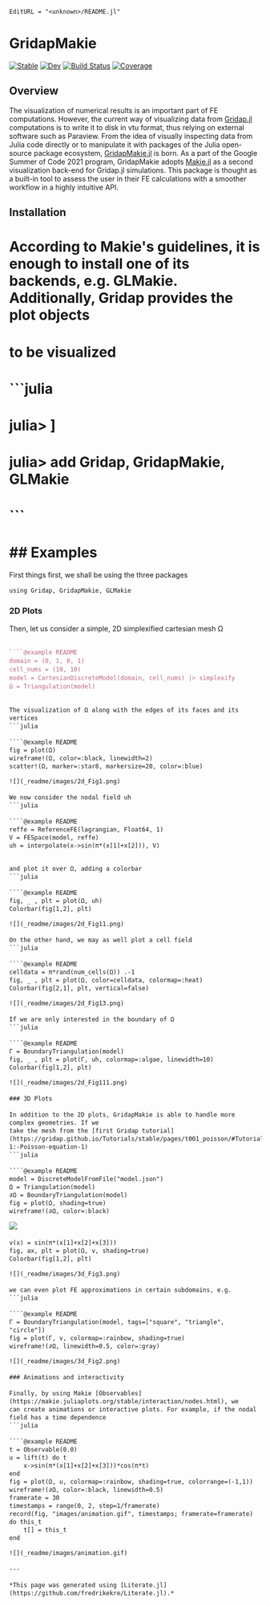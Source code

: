```@meta
EditURL = "<unknown>/README.jl"
```

# GridapMakie

[![Stable](https://img.shields.io/badge/docs-stable-blue.svg)](https://gridap.github.io/GridapMakie.jl/stable)
[![Dev](https://img.shields.io/badge/docs-dev-blue.svg)](https://gridap.github.io/GridapMakie.jl/dev)
[![Build Status](https://travis-ci.com/gridap/GridapMakie.jl.svg?branch=master)](https://travis-ci.com/gridap/GridapMakie.jl)
[![Coverage](https://codecov.io/gh/gridap/GridapMakie.jl/branch/master/graph/badge.svg)](https://codecov.io/gh/gridap/GridapMakie.jl)

## Overview

The visualization of numerical results is an important part of FE computations. However, the current way of visualizing data from
[Gridap.jl](https://github.com/gridap/Gridap.jl) computations is to write it to disk in vtu format, thus relying on external software
such as Paraview. From the idea of visually inspecting data from Julia code directly or to manipulate it with packages of the Julia
open-source package ecosystem, [GridapMakie.jl](https://github.com/gridap/GridapMakie.jl) is born. As a part of the Google Summer of
Code 2021 program, GridapMakie adopts [Makie.jl](https://github.com/JuliaPlots/Makie.jl) as a second visualization back-end for
Gridap.jl simulations. This package is thought as a built-in tool to assess the user in their FE calculations with a smoother workflow
in a highly intuitive API.

## Installation

# According to Makie's guidelines, it is enough to install one of its backends, e.g. GLMakie. Additionally, Gridap provides the plot objects
# to be visualized

# ```julia
# julia> ] 
# julia> add Gridap, GridapMakie, GLMakie
# ```

# ## Examples

First things first, we shall be using the three packages

````@example README
using Gridap, GridapMakie, GLMakie
````

### 2D Plots

Then, let us consider a simple, 2D simplexified cartesian mesh Ω
```julia

````@example README
domain = (0, 1, 0, 1)
cell_nums = (10, 10)
model = CartesianDiscreteModel(domain, cell_nums) |> simplexify
Ω = Triangulation(model)
````

```

The visualization of Ω along with the edges of its faces and its vertices
```julia

````@example README
fig = plot(Ω)
wireframe!(Ω, color=:black, linewidth=2)
scatter!(Ω, marker=:star8, markersize=20, color=:blue)
````

```
![](_readme/images/2d_Fig1.png)

We now consider the nodal field uh
```julia

````@example README
reffe = ReferenceFE(lagrangian, Float64, 1)
V = FESpace(model, reffe)
uh = interpolate(x->sin(π*(x[1]+x[2])), V)
````

```

and plot it over Ω, adding a colorbar
```julia

````@example README
fig, _ , plt = plot(Ω, uh)
Colorbar(fig[1,2], plt)
````

```
![](_readme/images/2d_Fig11.png)

On the other hand, we may as well plot a cell field
```julia

````@example README
celldata = π*rand(num_cells(Ω)) .-1
fig, _ , plt = plot(Ω, color=celldata, colormap=:heat)
Colorbar(fig[2,1], plt, vertical=false)
````

```
![](_readme/images/2d_Fig13.png)

If we are only interested in the boundary of Ω
```julia

````@example README
Γ = BoundaryTriangulation(model)
fig, _ , plt = plot(Γ, uh, colormap=:algae, linewidth=10)
Colorbar(fig[1,2], plt)
````

```
![](_readme/images/2d_Fig111.png)

### 3D Plots

In addition to the 2D plots, GridapMakie is able to handle more complex geometries. If we
take the mesh from the [first Gridap tutorial](https://gridap.github.io/Tutorials/stable/pages/t001_poisson/#Tutorial-1:-Poisson-equation-1)
```julia

````@example README
model = DiscreteModelFromFile("model.json")
Ω = Triangulation(model)
∂Ω = BoundaryTriangulation(model)
fig = plot(Ω, shading=true)
wireframe!(∂Ω, color=:black)
````

![](_readme/images/3d_Fig1.png)

````@example README
v(x) = sin(π*(x[1]+x[2]+x[3]))
fig, ax, plt = plot(Ω, v, shading=true)
Colorbar(fig[1,2], plt)
````

```
![](_readme/images/3d_Fig3.png)

we can even plot FE approximations in certain subdomains, e.g.
```julia

````@example README
Γ = BoundaryTriangulation(model, tags=["square", "triangle", "circle"])
fig = plot(Γ, v, colormap=:rainbow, shading=true)
wireframe!(∂Ω, linewidth=0.5, color=:gray)
````

```
![](_readme/images/3d_Fig2.png)

### Animations and interactivity

Finally, by using Makie [Observables](https://makie.juliaplots.org/stable/interaction/nodes.html), we
can create animations or interactive plots. For example, if the nodal field has a time dependence
```julia

````@example README
t = Observable(0.0)
u = lift(t) do t
    x->sin(π*(x[1]+x[2]+x[3]))*cos(π*t)
end
fig = plot(Ω, u, colormap=:rainbow, shading=true, colorrange=(-1,1))
wireframe!(∂Ω, color=:black, linewidth=0.5)
framerate = 30
timestamps = range(0, 2, step=1/framerate)
record(fig, "images/animation.gif", timestamps; framerate=framerate) do this_t
    t[] = this_t
end
````

```
![](_readme/images/animation.gif)

---

*This page was generated using [Literate.jl](https://github.com/fredrikekre/Literate.jl).*

